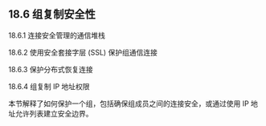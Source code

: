 ## 18.6 组复制安全性

18.6.1 连接安全管理的通信堆栈

18.6.2 使用安全套接字层 (SSL) 保护组通信连接

18.6.3 保护分布式恢复连接

18.6.4 组复制 IP 地址权限

本节解释了如何保护一个组，包括确保组成员之间的连接安全，或通过使用 IP 地址允许列表建立安全边界。